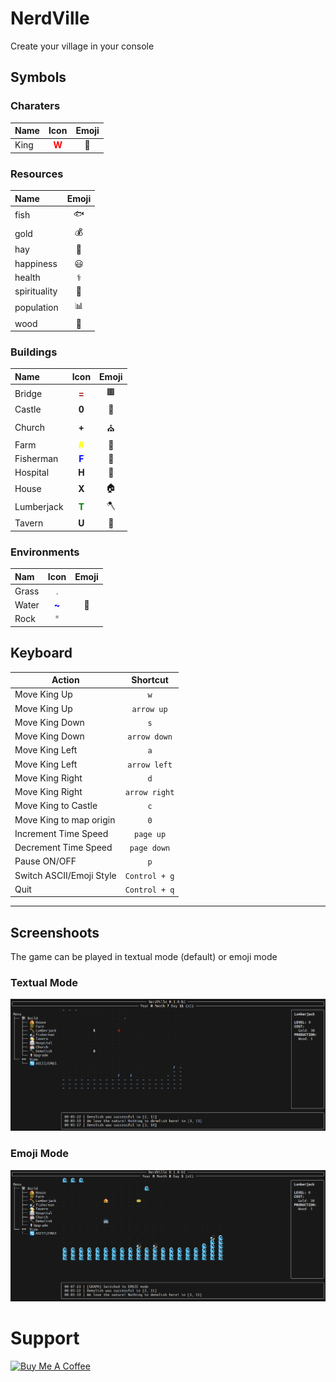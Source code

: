 # NerdVille

Create your village in your console

## Symbols

### Charaters

| Name | Icon                                 | Emoji |
|:-----|:------------------------------------:|:-----:|
| King | <span style="color:red">**W**</span> | 👑    |

### Resources

| Name         | Emoji |
|:-------------|:-----:|
| fish         | 🐟    |
| gold         | 💰    |
| hay          | 🌽    |
| happiness    | 😃    |
| health       | ⚕     |
| spirituality | 🙏    |
| population   | 📊    |
| wood         | 🌳    |

### Buildings

| Name       | Icon                                    | Emoji |
|:-----------|:---------------------------------------:|:-----:|
| Bridge     | <span style="color:brown">**=**</span>  | 🟫    |
| Castle     | **0**                                   | 🏰    |
| Church     | **+**                                   | ⛪    |
| Farm       | <span style="color:yellow">**#**</span> | 🌾    |
| Fisherman  | <span style="color:blue">**F**</span>   | 🎣    |
| Hospital   | **H**                                   | 🏥    |
| House      | **X**                                   | 🏠    |
| Lumberjack | <span style="color:green">**T**</span>  | 🪓    |
| Tavern     | **U**                                   | 🍻    |

### Environments

| Nam    | Icon                                   | Emoji |
|:-------|:--------------------------------------:|:-----:|
| Grass  | <span style="color:green">.</span>     |       |
| Water  | <span style="color:blue">**~**</span>  | 🌊    |
| Rock   | <span style="color:gray">*</span>      |       |

## Keyboard

| Action                   | Shortcut      |
|--------------------------|:-------------:|
| Move King Up             | `w`           |
| Move King Up             | `arrow up`    |
| Move King Down           | `s`           |
| Move King Down           | `arrow down`  |
| Move King Left           | `a`           |
| Move King Left           | `arrow left`  |
| Move King Right          | `d`           |
| Move King Right          | `arrow right` |
| Move King to Castle      | `c`           |
| Move King to map origin  | `0`           |
| Increment Time Speed     | `page up`     |
| Decrement Time Speed     | `page down`   |
| Pause ON/OFF             | `p`           |
| Switch ASCII/Emoji Style | `Control + g` |
| Quit                     | `Control + q` |

---

## Screenshoots

The game can be played in textual mode (default) or emoji mode

### Textual Mode

![Textual Mode](readme/img/textual_mode.png)

### Emoji Mode

![Emoji Mode](readme/img/emoji_mode.png)


# Support

<a href="https://www.buymeacoffee.com/scapigliato" target="_blank"><img src="https://cdn.buymeacoffee.com/buttons/lato-blue.png" alt="Buy Me A Coffee" style="height: 51px !important;width: 217px !important;" ></a>

